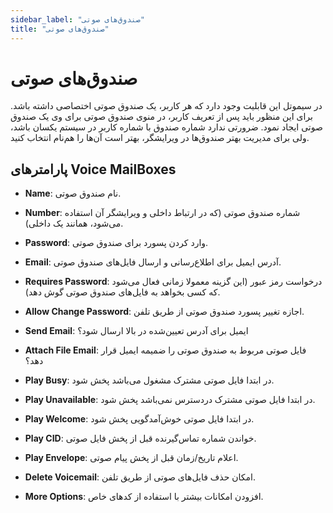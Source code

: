 ```yaml
---
sidebar_label: "صندوق‌های صوتی"
title: "صندوق‌های صوتی"
---
```



# صندوق‌های صوتی

در سیموتل این قابلیت وجود دارد که هر کاربر، یک صندوق صوتی اختصاصی داشته باشد. برای این منظور باید پس از تعریف کاربر، در منوی صندوق صوتی برای وی یک صندوق صوتی ایجاد نمود. ضرورتی ندارد شماره صندوق با شماره کاربر در سیستم یکسان باشد، ولی برای مدیریت بهتر صندوق‌ها در ویرایشگر، بهتر است آن‌ها را هم‌نام انتخاب کنید.

## پارامترهای Voice MailBoxes

- **Name**: نام صندوق صوتی.  

- **Number**: شماره صندوق صوتی (که در ارتباط داخلی و ویرایشگر آن استفاده می‌شود، همانند یک داخلی).  

- **Password**: وارد کردن پسورد برای صندوق صوتی.  

- **Email**: آدرس ایمیل برای اطلاع‌رسانی و ارسال فایل‌های صندوق صوتی.  

- **Requires Password**: درخواست رمز عبور (این گزینه معمولا زمانی فعال می‌شود که کسی بخواهد به فایل‌های صندوق صوتی گوش دهد).  

- **Allow Change Password**: اجازه تغییر پسورد صندوق صوتی از طریق تلفن.  

- **Send Email**: ایمیل برای آدرس تعیین‌شده در بالا ارسال شود؟  

- **Attach File Email**: فایل صوتی مربوط به صندوق صوتی را ضمیمه ایمیل قرار دهد؟  

- **Play Busy**: در ابتدا فایل صوتی مشترک مشغول می‌باشد پخش شود.  

- **Play Unavailable**: در ابتدا فایل صوتی مشترک دردسترس نمی‌باشد پخش شود.  

- **Play Welcome**: در ابتدا فایل صوتی خوش‌آمدگویی پخش شود.  

- **Play CID**: خواندن شماره تماس‌گیرنده قبل از پخش فایل صوتی.  

- **Play Envelope**: اعلام تاریخ/زمان قبل از پخش پیام صوتی.  

- **Delete Voicemail**: امکان حذف فایل‌های صوتی از طریق تلفن.  

- **More Options**: افزودن امکانات بیشتر با استفاده از کدهای خاص.  